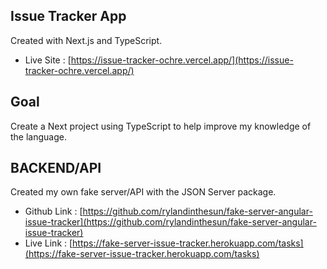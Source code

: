 ## Issue Tracker App

Created with Next.js and TypeScript.

- Live Site : [https://issue-tracker-ochre.vercel.app/](https://issue-tracker-ochre.vercel.app/)

## Goal

Create a Next project using TypeScript to help improve my knowledge of the language.

## BACKEND/API

Created my own fake server/API with the JSON Server package.

- Github Link : [https://github.com/rylandinthesun/fake-server-angular-issue-tracker](https://github.com/rylandinthesun/fake-server-angular-issue-tracker)
- Live Link : [https://fake-server-issue-tracker.herokuapp.com/tasks](https://fake-server-issue-tracker.herokuapp.com/tasks)